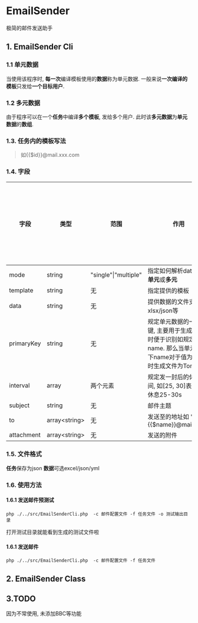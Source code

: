 # EmailSender

极简的邮件发送助手

## 1. EmailSender Cli

### 1.1 单元数据

当使用该程序时, **每一次**编译模板使用的**数据**称为单元数据.
一般来说**一次编译的模板**只发给**一个目标用户**.

### 1.2 多元数据

由于程序可以在一个**任务**中编译**多个模板**, 发给多个用户. 此时该**多元数据**为**单元数据**的**数组**.

### 1.3. 任务内的模板写法

> 如{{$id}}@mail.xxx.com

### 1.4. 字段

| 字段       | 类型            | 范围                 | 作用                                                         | 是否可使用模板写法 |
| ---------- | --------------- | -------------------- | ------------------------------------------------------------ | ------------------ |
| mode       | string          | "single"\|"multiple" | 指定如何解析data, 即**单元**或**多元**                       | 否                 |
| template   | string          | 无                   | 指定提供的模板                                               | 否                 |
| data       | string          | 无                   | 提供数据的文件支持xlsx/json等                                | 否                 |
| primaryKey | string          | 无                   | 规定单元数据的一个主键, 主要用于生成文件时便于识别如规定为name. 那么当单元数据下name对于值为Tom时生成文件为Tom.html | 否                 |
| interval   | array           | 两个元素             | 规定发一封后的休息时间, 如[25, 30]表示随机休息25-30s         | 否                 |
| subject    | string          | 无                   | 邮件主题                                                     | 是                 |
| to         | array\<string\> | 无                   | 发送至的地址如 "{{$name}}@mail.com"                          | 是                 |
| attachment | array\<string\> | 无                   | 发送的附件                                                   | 是                 |



### 1.5. 文件格式

**任务**保存为json
**数据**可选excel/json/yml

### 1.6. 使用方法

#### 1.6.1 发送邮件预测试

```shell
php ./../src/EmailSenderCli.php  -c 邮件配置文件 -f 任务文件 -o 测试输出目录
```
打开测试目录就能看到生成的测试文件啦

#### 1.6.1 发送邮件

```shell
php ./../src/EmailSenderCli.php  -c 邮件配置文件 -f 任务文件
```

## 2. EmailSender Class

## 3.TODO

因为不常使用, 未添加BBC等功能